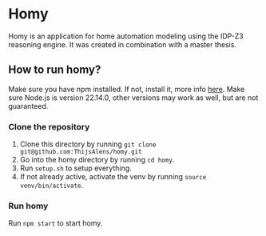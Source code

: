 # Homy
Homy is an application for home automation modeling using the IDP-Z3 reasoning engine. It was created in combination with a master thesis.

## How to run homy?
Make sure you have npm installed. If not, install it, more info [here](https://docs.npmjs.com/downloading-and-installing-node-js-and-npm). Make sure Node.js is version 22.14.0, other versions may work as well, but are not guaranteed.
### Clone the repository
1. Clone this directory by running ```git clone git@github.com:ThijsAlens/homy.git```
2. Go into the homy directory by running ```cd homy```.
3. Run ```setup.sh``` to setup everything.
4. If not already active, activate the venv by running ```source venv/bin/activate```.

### Run homy
Run ```npm start``` to start homy.